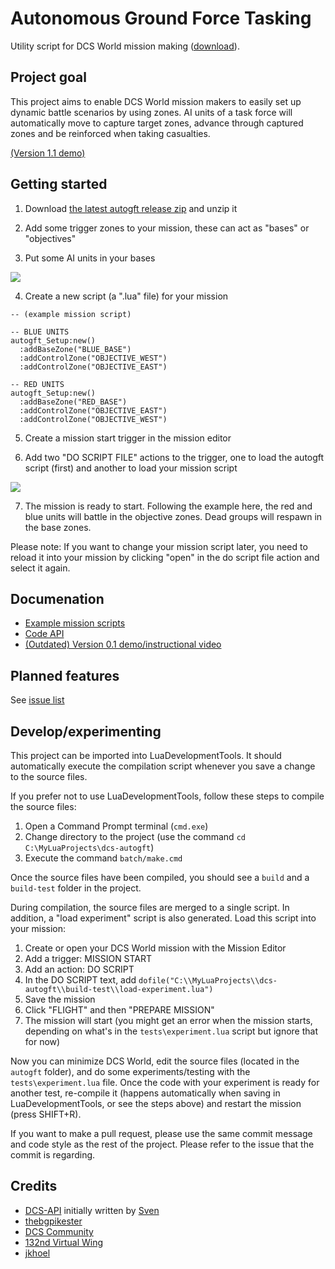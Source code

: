 # Autonomous Ground Force Tasking
Utility script for DCS World mission making ([download](https://github.com/birgersp/dcs-autogft/releases/latest/)).

## Project goal
This project aims to enable DCS World mission makers to easily set up dynamic battle scenarios by using zones. AI units of a task force will automatically move to capture target zones, advance through captured zones and be reinforced when taking casualties.

[(Version 1.1 demo)](https://www.youtube.com/watch?v=Cqv3Mj-Ss58)

## Getting started
1. Download [the latest autogft release zip](https://github.com/birgersp/dcs-autogft/releases/latest/) and unzip it 

2. Add some trigger zones to your mission, these can act as "bases" or "objectives" 

3. Put some AI units in your bases
<img src="http://i.imgur.com/GuYEOLj.jpg"/>

4. Create a new script (a ".lua" file) for your mission

```
-- (example mission script)

-- BLUE UNITS
autogft_Setup:new()
  :addBaseZone("BLUE_BASE")
  :addControlZone("OBJECTIVE_WEST")
  :addControlZone("OBJECTIVE_EAST")

-- RED UNITS
autogft_Setup:new()
  :addBaseZone("RED_BASE")
  :addControlZone("OBJECTIVE_EAST")
  :addControlZone("OBJECTIVE_WEST")
```

5. Create a mission start trigger in the mission editor 

6. Add two "DO SCRIPT FILE" actions to the trigger, one to load the autogft script (first) and another to load your mission script
<img src="http://i.imgur.com/8enqsoo.jpg"/>

7. The mission is ready to start. Following the example here, the red and blue units will battle in the objective zones. Dead groups will respawn in the base zones. 

Please note: If you want to change your mission script later, you need to reload it into your mission by clicking "open" in the do script file action and select it again. 

## Documenation
- [Example mission scripts](https://github.com/birgersp/dcs-autogft/tree/master/examples)
- [Code API](https://birgersp.github.io/dcs-autogft/api/Setup.html)
- [(Outdated) Version 0.1 demo/instructional video](https://www.youtube.com/watch?v=bmTS60qrF5g)

## Planned features
See [issue list](https://github.com/birgersp/dcs-autogft/issues)

## Develop/experimenting
This project can be imported into LuaDevelopmentTools. It should automatically execute the compilation script whenever you save a change to the source files.

If you prefer not to use LuaDevelopmentTools, follow these steps to compile the source files:
1. Open a Command Prompt terminal (`cmd.exe`)
2. Change directory to the project (use the command `cd C:\MyLuaProjects\dcs-autogft`)
3. Execute the command `batch/make.cmd`

Once the source files have been compiled, you should see a `build` and a `build-test` folder in the project.

During compilation, the source files are merged to a single script. In addition, a "load experiment" script is also generated. Load this script into your mission:
1. Create or open your DCS World mission with the Mission Editor
2. Add a trigger: MISSION START
3. Add an action: DO SCRIPT
4. In the DO SCRIPT text, add `dofile("C:\\MyLuaProjects\\dcs-autogft\\build-test\\load-experiment.lua")`
5. Save the mission
6. Click "FLIGHT" and then "PREPARE MISSION"
7. The mission will start (you might get an error when the mission starts, depending on what's in the `tests\experiment.lua` script but ignore that for now)

Now you can minimize DCS World, edit the source files (located in the `autogft` folder), and do some experiments/testing with the `tests\experiment.lua` file. Once the code with your experiment is ready for another test, re-compile it (happens automatically when saving in LuaDevelopmentTools, or see the steps above) and restart the mission (press SHIFT+R).

If you want to make a pull request, please use the same commit message and code style as the rest of the project. Please refer to the issue that the commit is regarding.

## Credits
- [DCS-API](https://github.com/FlightControl-Master/DCS-API) initially written by [Sven](https://github.com/FlightControl-Master)
- [thebgpikester](https://github.com/thebgpikester)
- [DCS Community](https://forums.eagle.ru/showthread.php?t=179522)
- [132nd Virtual Wing](http://www.132virtualwing.org/)
- [jkhoel](https://github.com/jkhoel)
